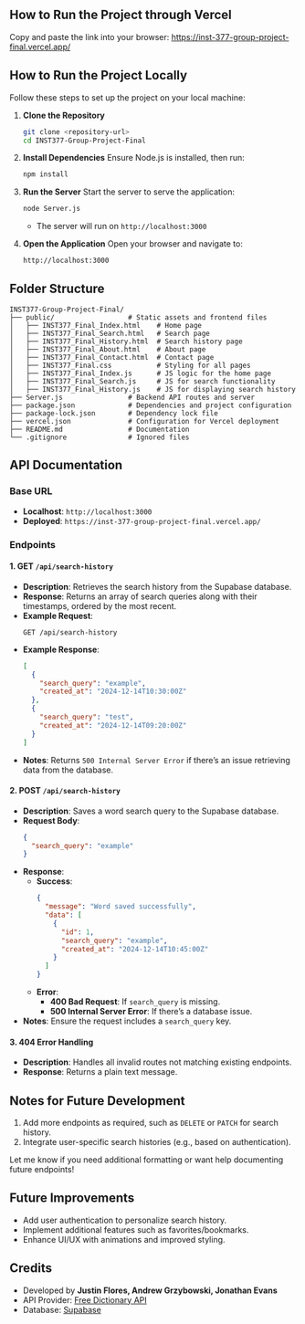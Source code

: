 ## How to Run the Project through Vercel
Copy and paste the link into your browser: 
https://inst-377-group-project-final.vercel.app/

## How to Run the Project Locally
Follow these steps to set up the project on your local machine:

1. **Clone the Repository**
   ```bash
   git clone <repository-url>
   cd INST377-Group-Project-Final
   ```

2. **Install Dependencies**
   Ensure Node.js is installed, then run:
   ```bash
   npm install
   ```

3. **Run the Server**
   Start the server to serve the application:
   ```bash
   node Server.js
   ```
   - The server will run on `http://localhost:3000`

4. **Open the Application**
   Open your browser and navigate to:
   ```
   http://localhost:3000
   ```

## Folder Structure

```plaintext
INST377-Group-Project-Final/
├── public/                  # Static assets and frontend files
│   ├── INST377_Final_Index.html    # Home page
│   ├── INST377_Final_Search.html   # Search page
│   ├── INST377_Final_History.html  # Search history page
│   ├── INST377_Final_About.html    # About page
│   ├── INST377_Final_Contact.html  # Contact page
│   ├── INST377_Final.css           # Styling for all pages
│   ├── INST377_Final_Index.js      # JS logic for the home page
│   ├── INST377_Final_Search.js     # JS for search functionality
│   ├── INST377_Final_History.js    # JS for displaying search history
├── Server.js                # Backend API routes and server
├── package.json             # Dependencies and project configuration
├── package-lock.json        # Dependency lock file
├── vercel.json              # Configuration for Vercel deployment
├── README.md                # Documentation
└── .gitignore               # Ignored files
```

## **API Documentation**

### Base URL
- **Localhost**: `http://localhost:3000`
- **Deployed**: `https://inst-377-group-project-final.vercel.app/`

### **Endpoints**

#### 1. **GET `/api/search-history`**
- **Description**: Retrieves the search history from the Supabase database.
- **Response**: Returns an array of search queries along with their timestamps, ordered by the most recent.
- **Example Request**:
  ```
  GET /api/search-history
  ```
- **Example Response**:
  ```json
  [
    {
      "search_query": "example",
      "created_at": "2024-12-14T10:30:00Z"
    },
    {
      "search_query": "test",
      "created_at": "2024-12-14T09:20:00Z"
    }
  ]

- **Notes**: Returns `500 Internal Server Error` if there’s an issue retrieving data from the database.

#### 2. **POST `/api/search-history`**
- **Description**: Saves a word search query to the Supabase database.
- **Request Body**:
  ```json
  {
    "search_query": "example"
  }
  ```
- **Response**:
  - **Success**:
    ```json
    {
      "message": "Word saved successfully",
      "data": [
        {
          "id": 1,
          "search_query": "example",
          "created_at": "2024-12-14T10:45:00Z"
        }
      ]
    }
  - **Error**:
    - **400 Bad Request**: If `search_query` is missing.
    - **500 Internal Server Error**: If there’s a database issue.
- **Notes**: Ensure the request includes a `search_query` key.


#### 3. **404 Error Handling**
- **Description**: Handles all invalid routes not matching existing endpoints.
- **Response**: Returns a plain text message.
  

## **Notes for Future Development**
1. Add more endpoints as required, such as `DELETE` or `PATCH` for search history.
2. Integrate user-specific search histories (e.g., based on authentication).

Let me know if you need additional formatting or want help documenting future endpoints!


## Future Improvements
- Add user authentication to personalize search history.
- Implement additional features such as favorites/bookmarks.
- Enhance UI/UX with animations and improved styling.

## Credits
- Developed by **Justin Flores, Andrew Grzybowski, Jonathan Evans**
- API Provider: [Free Dictionary API](https://dictionaryapi.dev/)
- Database: [Supabase](https://supabase.com/)


